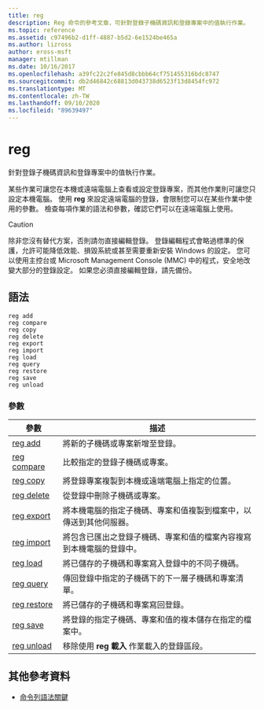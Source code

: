 ```yaml
---
title: reg
description: Reg 命令的參考文章，可針對登錄子機碼資訊和登錄專案中的值執行作業。
ms.topic: reference
ms.assetid: c97496b2-d1ff-4887-b5d2-6e1524be465a
ms.author: lizross
author: eross-msft
manager: mtillman
ms.date: 10/16/2017
ms.openlocfilehash: a39fc22c2fe845d8cbbb64cf751455316bdc8747
ms.sourcegitcommit: db2d46842c68813d043738d6523f13d8454fc972
ms.translationtype: MT
ms.contentlocale: zh-TW
ms.lasthandoff: 09/10/2020
ms.locfileid: "89639497"
---
```

# <a name="reg"></a>reg

針對登錄子機碼資訊和登錄專案中的值執行作業。

某些作業可讓您在本機或遠端電腦上查看或設定登錄專案，而其他作業則可讓您只設定本機電腦。 使用 **reg** 來設定遠端電腦的登錄，會限制您可以在某些作業中使用的參數。 檢查每項作業的語法和參數，確認它們可以在遠端電腦上使用。

> [!CAUTION]
> 除非您沒有替代方案，否則請勿直接編輯登錄。 登錄編輯程式會略過標準的保護，允許可能降低效能、損毀系統或甚至需要重新安裝 Windows 的設定。 您可以使用主控台或 Microsoft Management Console (MMC) 中的程式，安全地改變大部分的登錄設定。 如果您必須直接編輯登錄，請先備份。

## <a name="syntax"></a>語法

```
reg add
reg compare
reg copy
reg delete
reg export
reg import
reg load
reg query
reg restore
reg save
reg unload
```

### <a name="parameters"></a>參數

| 參數 | 描述 |
|--|--|
| [reg add](reg-add.md) | 將新的子機碼或專案新增至登錄。 |
| [reg compare](reg-compare.md) | 比較指定的登錄子機碼或專案。 |
| [reg copy](reg-copy.md) | 將登錄專案複製到本機或遠端電腦上指定的位置。 |
| [reg delete](reg-delete.md) | 從登錄中刪除子機碼或專案。 |
| [reg export](reg-export.md) | 將本機電腦的指定子機碼、專案和值複製到檔案中，以傳送到其他伺服器。 |
| [reg import](reg-import.md) | 將包含已匯出之登錄子機碼、專案和值的檔案內容複寫到本機電腦的登錄中。 |
| [reg load](reg-load.md) | 將已儲存的子機碼和專案寫入登錄中的不同子機碼。 |
| [reg query](reg-query.md) | 傳回登錄中指定的子機碼下的下一層子機碼和專案清單。 |
| [reg restore](reg-restore.md) | 將已儲存的子機碼和專案寫回登錄。 |
| [reg save](reg-save.md) | 將登錄的指定子機碼、專案和值的複本儲存在指定的檔案中。 |
| [reg unload](reg-unload.md) | 移除使用 **reg 載入** 作業載入的登錄區段。 |

## <a name="additional-references"></a>其他參考資料

- [命令列語法關鍵](command-line-syntax-key.md)
